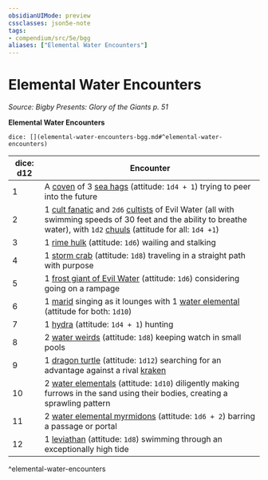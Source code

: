 ```yaml
---
obsidianUIMode: preview
cssclasses: json5e-note
tags:
- compendium/src/5e/bgg
aliases: ["Elemental Water Encounters"]
---
```

# Elemental Water Encounters
*Source: Bigby Presents: Glory of the Giants p. 51* 

**Elemental Water Encounters**

`dice: [](elemental-water-encounters-bgg.md#^elemental-water-encounters)`

| dice: d12 | Encounter |
|-----------|-----------|
| 1 | A [coven](/3-Mechanics/CLI/bestiary/fey/sea-hag.md) of 3 [sea hags](/3-Mechanics/CLI/bestiary/fey/sea-hag.md) (attitude: `1d4 + 1`) trying to peer into the future |
| 2 | 1 [cult fanatic](/3-Mechanics/CLI/bestiary/humanoid/cult-fanatic.md) and `2d6` [cultists](/3-Mechanics/CLI/bestiary/humanoid/cultist.md) of Evil Water (all with swimming speeds of 30 feet and the ability to breathe water), with `1d2` [chuuls](/3-Mechanics/CLI/bestiary/aberration/chuul.md) (attitude for all: `1d4 +1`) |
| 3 | 1 [rime hulk](/3-Mechanics/CLI/bestiary/elemental/rime-hulk-bgg.md) (attitude: `1d6`) wailing and stalking |
| 4 | 1 [storm crab](/3-Mechanics/CLI/bestiary/monstrosity/storm-crab-bgg.md) (attitude: `1d8`) traveling in a straight path with purpose |
| 5 | 1 [frost giant of Evil Water](/3-Mechanics/CLI/bestiary/giant/frost-giant-of-evil-water-bgg.md) (attitude: `1d6`) considering going on a rampage |
| 6 | 1 [marid](/3-Mechanics/CLI/bestiary/elemental/marid.md) singing as it lounges with 1 [water elemental](/3-Mechanics/CLI/bestiary/elemental/water-elemental.md) (attitude for both: `1d10`) |
| 7 | 1 [hydra](/3-Mechanics/CLI/bestiary/monstrosity/hydra.md) (attitude: `1d4 + 1`) hunting |
| 8 | 2 [water weirds](/3-Mechanics/CLI/bestiary/elemental/water-weird.md) (attitude: `1d8`) keeping watch in small pools |
| 9 | 1 [dragon turtle](/3-Mechanics/CLI/bestiary/dragon/dragon-turtle.md) (attitude: `1d12`) searching for an advantage against a rival [kraken](/3-Mechanics/CLI/bestiary/monstrosity/kraken.md) |
| 10 | 2 [water elementals](/3-Mechanics/CLI/bestiary/elemental/water-elemental.md) (attitude: `1d10`) diligently making furrows in the sand using their bodies, creating a sprawling pattern |
| 11 | 2 [water elemental myrmidons](/3-Mechanics/CLI/bestiary/elemental/water-elemental-myrmidon-mpmm.md) (attitude: `1d6 + 2`) barring a passage or portal |
| 12 | 1 [leviathan](/3-Mechanics/CLI/bestiary/elemental/leviathan-mpmm.md) (attitude: `1d8`) swimming through an exceptionally high tide |
^elemental-water-encounters